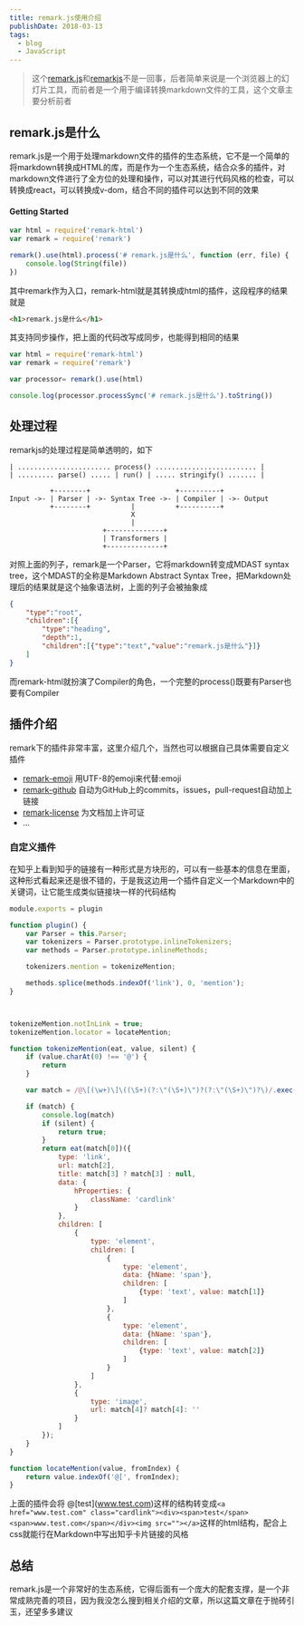 ```yaml
---
title: remark.js使用介绍
publishDate: 2018-03-13
tags:
  - blog
  - JavaScript
---
```


> 这个[remark.js](https://github.com/remarkjs/remark)和[remarkjs](https://github.com/gnab/remark)不是一回事，后者简单来说是一个浏览器上的幻灯片工具，而前者是一个用于编译转换markdown文件的工具，这个文章主要分析前者

## remark.js是什么
remark.js是一个用于处理markdown文件的插件的生态系统，它不是一个简单的将markdown转换成HTML的库，而是作为一个生态系统，结合众多的插件，对markdown文件进行了全方位的处理和操作，可以对其进行代码风格的检查，可以转换成react，可以转换成v-dom，结合不同的插件可以达到不同的效果

#### Getting Started

```js
var html = require('remark-html')
var remark = require('remark')

remark().use(html).process('# remark.js是什么', function (err, file) {
    console.log(String(file))
})
```
其中remark作为入口，remark-html就是其转换成html的插件，这段程序的结果就是
```html
<h1>remark.js是什么</h1>
```
其支持同步操作，把上面的代码改写成同步，也能得到相同的结果

```js
var html = require('remark-html')
var remark = require('remark')

var processor= remark().use(html)

console.log(processor.processSync('# remark.js是什么').toString())
```
## 处理过程

remarkjs的处理过程是简单透明的，如下
```asciidoc
| ....................... process() ......................... |
| ......... parse() ..... | run() | ..... stringify() ....... |

          +--------+                     +----------+
Input ->- | Parser | ->- Syntax Tree ->- | Compiler | ->- Output
          +--------+          |          +----------+
                              X
                              |
                       +--------------+
                       | Transformers |
                       +--------------+
```
对照上面的列子，remark是一个Parser，它将markdown转变成MDAST syntax tree，这个MDAST的全称是Markdown Abstract Syntax Tree，把Markdown处理后的结果就是这个抽象语法树，上面的列子会被抽象成
```json
{
    "type":"root",
    "children":[{
        "type":"heading",
        "depth":1,
        "children":[{"type":"text","value":"remark.js是什么"}]}
    ]
}
```
而remark-html就扮演了Compiler的角色，一个完整的process()既要有Parser也要有Compiler

## 插件介绍

remark下的插件非常丰富，这里介绍几个，当然也可以根据自己具体需要自定义插件

* [remark-emoji](https://github.com/rhysd/remark-emoji) 用UTF-8的emoji来代替:emoji
* [remark-github](https://github.com/remarkjs/remark-github) 自动为GitHub上的commits，issues，pull-request自动加上链接
* [remark-license](https://github.com/remarkjs/remark-license) 为文档加上许可证
* ...

### 自定义插件

在知乎上看到知乎的链接有一种形式是方块形的，可以有一些基本的信息在里面，这种形式看起来还是很不错的，于是我这边用一个插件自定义一个Markdown中的关键词，让它能生成类似链接块一样的代码结构
```js
module.exports = plugin

function plugin() {
    var Parser = this.Parser;
    var tokenizers = Parser.prototype.inlineTokenizers;
    var methods = Parser.prototype.inlineMethods;

    tokenizers.mention = tokenizeMention;

    methods.splice(methods.indexOf('link'), 0, 'mention');
}



tokenizeMention.notInLink = true;
tokenizeMention.locator = locateMention;

function tokenizeMention(eat, value, silent) {
    if (value.charAt(0) !== '@') {
        return
    }

    var match = /@\[(\w+)\]\((\S+)(?:\"(\S+)\")?(?:\"(\S+)\")?\)/.exec(value);

    if (match) {
        console.log(match)
        if (silent) {
            return true;
        }
        return eat(match[0])({
            type: 'link',
            url: match[2],
            title: match[3] ? match[3] : null,
            data: {
                hProperties: {
                    className: 'cardlink'
                }
            },
            children: [
                {
                    type: 'element',
                    children: [
                        {
                            type: 'element',
                            data: {hName: 'span'},
                            children: [
                                {type: 'text', value: match[1]}
                            ]
                        },
                        {
                            type: 'element',
                            data: {hName: 'span'},
                            children: [
                                {type: 'text', value: match[2]}
                            ]
                        }
                    ]
                },
                {
                    type: 'image',
                    url: match[4]? match[4]: ''
                }
            ]
        });
    }
}

function locateMention(value, fromIndex) {
    return value.indexOf('@[', fromIndex);
}
```
上面的插件会将 @\[test\](www.test.com)这样的结构转变成`<a href="www.test.com" class="cardlink"><div><span>test</span><span>www.test.com</span></div><img src=""></a>`这样的html结构，配合上css就能行在Markdown中写出知乎卡片链接的风格

## 总结
remark.js是一个非常好的生态系统，它得后面有一个庞大的配套支撑，是一个非常成熟完善的项目，因为我没怎么搜到相关介绍的文章，所以这篇文章在于抛砖引玉，还望多多建议
